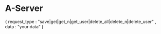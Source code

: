 # A-Server

{ request_type : "save|get|get_n|get_user|delete_all|delete_n|delete_user" , data : "your data" }
